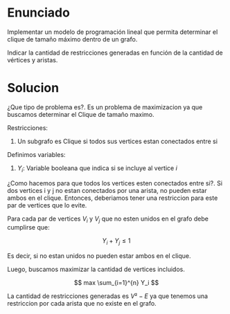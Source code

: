 # Enunciado

Implementar un modelo de programación lineal que permita determinar el clique de tamaño máximo dentro de un grafo. 

Indicar la cantidad de restricciones generadas en función de la cantidad de vértices y aristas.

# Solucion

¿Que tipo de problema es?. Es un problema de maximizacion ya que buscamos determinar el Clique de tamaño maximo.

Restricciones:
1. Un subgrafo es Clique si todos sus vertices estan conectados entre si

Definimos variables:
1. $Y_i$: Variable booleana que indica si se incluye al vertice $i$

¿Como hacemos para que todos los vertices esten conectados entre si?. Si dos vertices i y j no estan conectados por una arista, no pueden estar ambos en el clique. Entonces, deberiamos tener una restriccion para este par de vertices que lo evite.

Para cada par de vertices $V_i$ y $V_j$ que no esten unidos en el grafo debe cumplirse que:

$$
Y_i + Y_j \le 1
$$ 

Es decir, si no estan unidos no pueden estar ambos en el clique.

Luego, buscamos maximizar la cantidad de vertices incluidos.

$$
max \sum_{i=1}^{n} Y_i
$$

La cantidad de restricciones generadas es $V² - E$ ya que tenemos una restriccion por cada arista que no existe en el grafo.